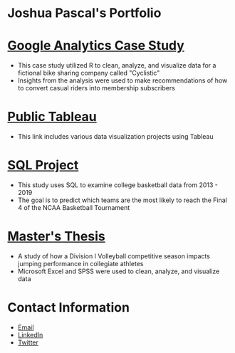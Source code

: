 # Joshua Pascal's Portfolio

# [Google Analytics Case Study](https://drive.google.com/file/d/1tZYKD6RjEmMmeYyVefNmkPDfx0Ao9UPj/view?usp=share_link)
+ This case study utilized R to clean, analyze, and visualize data for a fictional bike sharing company called "Cyclistic"
+ Insights from the analysis were used to make recommendations of how to convert casual riders into membership subscribers

# [Public Tableau](https://public.tableau.com/app/profile/joshua.pascal)
+ This link includes various data visualization projects using Tableau

# [SQL Project](https://github.com/JPascal95/CBB-Project/blob/main/README.md)
+ This study uses SQL to examine college basketball data from 2013 - 2019
+ The goal is to predict which teams are the most likely to reach the Final 4 of the NCAA Basketball Tournament

# [Master's Thesis](https://digitalcommons.georgiasouthern.edu/cgi/viewcontent.cgi?article=3330&context=etd)
+ A study of how a Division I Volleyball competitive season impacts jumping performance in collegiate athletes
+ Microsoft Excel and SPSS were used to clean, analyze, and visualize data

# Contact Information
+ [Email](jp26238@georgiasouthern.edu)
+ [LinkedIn](https://www.linkedin.com/in/joshua-pascal-94914992/)
+ [Twitter](https://twitter.com/jpascalms?s=21&t=alH7_RF8Aa9hXBOdFNeDbg)


